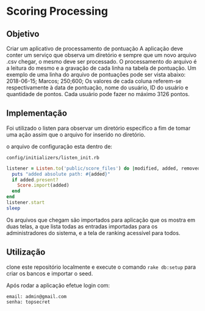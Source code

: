 # Scoring Processing

## Objetivo 
Criar um aplicativo de processamento de pontuação
A aplicação deve conter um serviço que observa um diretório e sempre que um
novo arquivo .csv chegar, o mesmo deve ser processado. O processamento do
arquivo é a leitura do mesmo e a gravação de cada linha na tabela de pontuação.
Um exemplo de uma linha do arquivo de pontuações pode ser vista abaixo:
2018-06-15; Marcos; 250;600;
Os valores de cada coluna referem-se respectivamente à data de pontuação, nome
do usuário, ID do usuário e quantidade de pontos. Cada usuário pode fazer no
máximo 3126 pontos.

## Implementação

Foi utilizado o listen para observar um diretório especifico a fim de 
tomar uma ação assim que o arquivo for inserido no diretório.

o arquivo de configuração esta dentro de:

```
config/initializers/listen_init.rb
```

```ruby
listener = Listen.to('public/score_files') do |modified, added, removed|
  puts "added absolute path: #{added}"
  if added.present?
    Score.import(added)
  end
end
listener.start
sleep 
```

Os arquivos que chegam são importados para aplicação que os mostra em duas telas,
a que lista todas as entradas importadas para os administradores do sistema, 
e a tela de ranking acessível para todos.

## Utilização 
clone este repositório localmente e execute o comando `rake db:setup` para criar os
bancos e importar o seed.

Após rodar a aplicação efetue login com:

```
email: admin@gmail.com
senha: topsecret
```